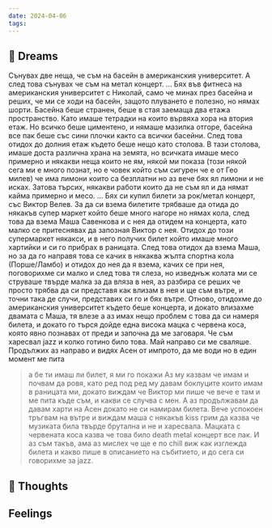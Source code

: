 ```yaml
---
date: 2024-04-06
tags:
---
```


## 💭 Dreams
Сънувах две неща, че съм на басейн в американския университет. А след това сънувах че съм на метал концерт.
...
Бях във фитнеса на американския университет с Николай, само че минах през басейна и реших, че ми се ходи на басейн, защото плуването е полезно, но нямах шорти. Басейна беше странен, беше в стая заемаща два етажа пространство. Като имаше тетрадки на които вървяха хора на втория етаж. Но всичко беше циментено, и нямаше мазилка отгоре, басейна все пак беше със сини плочки както са всички басейни. След това отидох до долния етаж където беше нещо като столова. В тази столова, имаше доста различна храна на земята, но всичката имаше месо примерно и някакви неща които не ям, някой ми показа (този някой сега ми е много познат, но е човек който съм сигурен че е от Гео милев) че има лимони които са безплатни но аз вече бях ял лимони и не исках. Затова търсих, някакви работи които да не съм ял и да нямат кайма примерно и месо. 
...
Бях си купил билети за рок/метал концерт, със Виктор Велев. За да си взема билетите трябваше да отида до някакъв супер маркет който беше много нагоре но нямах кола, след това да взема Маша Савенкова и с нея да отидем на концерта, като малко се притеснявах да запозная Виктор с нея. Отидох до този супермаркет някакси, и в него получих билет който имаше много хартийки и си го прибрах в раницата. След това отидох да взема Маша, но за да го направя това се качих в някаква жълта спортна кола (Порше/Ламбо) и отидох до нея да я взема, качих се при нея, поговорихме си малко и след това тя слеза, но изведнъж колата ми се струваше твърде малка за да вляза в нея, аз разбира се реших че просто трябва да си представя как влизам в нея и ще съм вътре, и точни така де случи, представих си го и бях вътре. Отново, отидохме до американския университет където беше концерта, и докато влизахме двамата с Маша, тя влезе а аз имах нещо проблем с това да си намеря билета, и докато го търся дойде една висока мацка с червена коса, която явно познавах от преди и започна да ме заговаря. Че съм харесвал jazz и колко готино било това. Май направо си ме сваляше. Продължих аз направо и видях Асен от импрото, да ме води но в един момент ме пита 
> а бе ти имаш ли билет, я ми го покажи
Аз му казвам че имам и почвам да ровя, като ред под ред му давам боклуците които имам в раницата ми, докато виждам че Виктор ми пише че вече е там и ме пита къде съм, и какви се случва с мен. 
А аз продължавам да давам харти на Асен докато не си намирам билета. Вече успокоен тръгвам на вътре и виждам маша с някакъв kiss грим да казва че музиката била твърде брутална и не и харесвала. Мацката с червената коса казва че това било death metal концерт все пак. И аз съм такъв, ама аз мислех че ще е по chill виж как изглежда билета и какво пише в описанието на събитието, и до сега си говорихме за jazz. 


## 🤔 Thoughts 

## Feelings 

